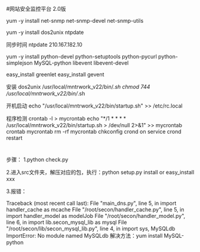 #网站安全监控平台 2.0版

yum -y install net-snmp net-snmp-devel net-snmp-utils

yum -y install dos2unix ntpdate 

同步时间 
ntpdate 210.167.182.10

yum -y install python-devel python-setuptools python-pycurl python-simplejson MySQL-python libevent libevent-devel
 
easy_install greenlet
easy_install gevent

安装
dos2unix /usr/local/mntrwork_v22/bin/*.sh
chmod 744 /usr/local/mntrwork_v22/bin/*.sh

开机启动
echo "/usr/local/mntrwork_v22/bin/startup.sh" >> /etc/rc.local

程序检测
crontab -l > mycrontab
echo "*/1 * * * * /usr/local/mntrwork_v22/bin/startup.sh > /dev/null 2>&1" >> mycrontab
crontab mycrontab
rm -rf mycrontab
chkconfig crond on
service crond restart

#
步骤：
1.python check.py

2.进入src文件夹，解压对应的包，执行：python setup.py install or easy_install xxx

3.报错：

Traceback (most recent call last):
  File "main_dns.py", line 5, in <module>
    import handler_cache as mcache
  File "/root/secon/handler_cache.py", line 5, in <module>
    import handler_model as modelJob
  File "/root/secon/handler_model.py", line 6, in <module>
    import lib.secon_mysql_lib as mysql
  File "/root/secon/lib/secon_mysql_lib.py", line 4, in <module>
    import sys, MySQLdb
ImportError: No module named MySQLdb
解决方法：yum install MySQL-python
